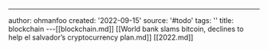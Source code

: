 ---
author: ohmanfoo
created: '2022-09-15'
source: '#todo'
tags: ''
title: blockchain
---[[blockchain.md]]
[[World bank slams bitcoin, declines to help el salvador’s cryptocurrency plan.md]]
[[2022.md]]
